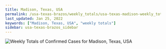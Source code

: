 ```yaml
---
title: Madison, Texas, USA
permalink: /usa-texas-brazos/weekly_totals/usa-texas-madison-weekly_totals.html
last_updated: Jan 25, 2022
keywords: ["Madison, Texas, USA", "weekly totals"]
sidebar: usa-texas-brazos_sidebar
---
```


![Weekly Totals of Confirmed Cases for Madison, Texas, USA](/covid_tracker/images/graphs/usa-texas-madison-weekly_totals_graph.png)
